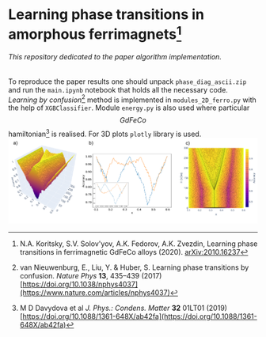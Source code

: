 # Learning phase transitions in amorphous ferrimagnets[^1]
###### This repository dedicated to the paper algorithm implementation.

To reproduce the paper results one should unpack `phase_diag_ascii.zip` and run the `main.ipynb` notebook that holds all the necessary code. *Learning by confusion*[^2] method is implemented in `modules_2D_ferro.py` with the help of `XGBClassifier`. Module `energy.py` is also used where particular $$GdFeCo$$ hamiltonian[^3] is realised. For 3D plots `plotly` library is used.
![plots](plots.png)
[^1]: N.A. Koritsky, S.V. Solov'yov, A.K. Fedorov, A.K. Zvezdin, Learning phase transitions in ferrimagnetic GdFeCo alloys (2020). [arXiv:2010.16237](https://arxiv.org/abs/2010.16237)
[^2]: van Nieuwenburg, E., Liu, Y. & Huber, S. Learning phase transitions by confusion. *Nature Phys* **13**, 435–439 (2017)[https://doi.org/10.1038/nphys4037](https://www.nature.com/articles/nphys4037)
[^3]: M D Davydova et al *J. Phys.: Condens. Matter* **32** 01LT01 (2019) [https://doi.org/10.1088/1361-648X/ab42fa](https://doi.org/10.1088/1361-648X/ab42fa)